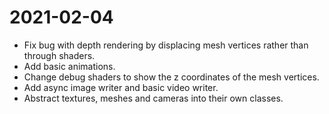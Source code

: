 # 2021-02-04
- Fix bug with depth rendering by displacing mesh vertices rather than through shaders.
- Add basic animations.
- Change debug shaders to show the z coordinates of the mesh vertices.
- Add async image writer and basic video writer.
- Abstract textures, meshes and cameras into their own classes.